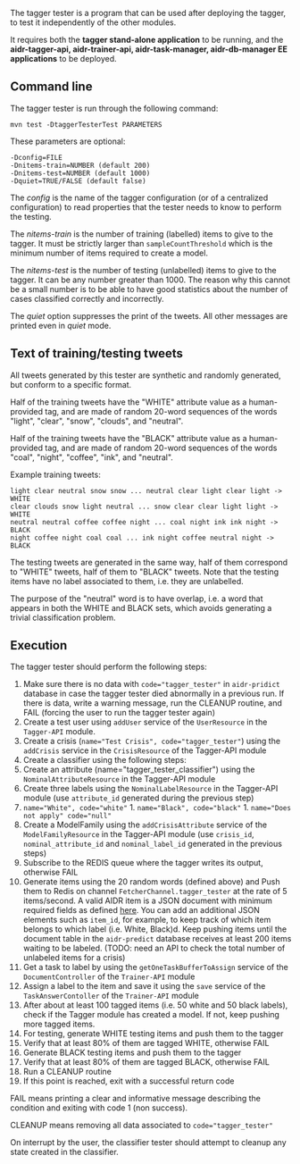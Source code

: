 The tagger tester is a program that can be used after deploying the tagger, to test it independently of the other modules.

It requires both the **tagger stand-alone application** to be running, and the **aidr-tagger-api, aidr-trainer-api, aidr-task-manager, aidr-db-manager EE applications** to be deployed.

## Command line

The tagger tester is run through the following command:

```
mvn test -DtaggerTesterTest PARAMETERS
```

These parameters are optional:

```
-Dconfig=FILE
-Dnitems-train=NUMBER (default 200)
-Dnitems-test=NUMBER (default 1000)
-Dquiet=TRUE/FALSE (default false)
```

The _config_ is the name of the tagger configuration (or of a centralized configuration) to read properties that the tester needs to know to perform the testing.

The _nitems-train_ is the number of training (labelled) items to give to the tagger. It must be strictly larger than `sampleCountThreshold` which is the minimum number of items required to create a model.

The _nitems-test_ is the number of testing (unlabelled) items to give to the tagger. It can be any number greater than 1000. The reason why this cannot be a small number is to be able to have good statistics about the number of cases classified correctly and incorrectly.

The _quiet_ option suppresses the print of the tweets. All other messages are printed even in _quiet_ mode.

## Text of training/testing tweets

All tweets generated by this tester are synthetic and randomly generated, but conform to a specific format.

Half of the training tweets have the "WHITE" attribute value as a human-provided tag, and are made of random 20-word sequences of the words "light", "clear", "snow", "clouds", and "neutral".

Half of the training tweets have the "BLACK" attribute value as a human-provided tag, and are made of random 20-word sequences of the words "coal", "night", "coffee", "ink", and "neutral".

Example training tweets:

```
light clear neutral snow snow ... neutral clear light clear light -> WHITE
clear clouds snow light neutral ... snow clear clear light light -> WHITE
neutral neutral coffee coffee night ... coal night ink ink night -> BLACK
night coffee night coal coal ... ink night coffee neutral night -> BLACK
```

The testing tweets are generated in the same way, half of them correspond to "WHITE" tweets, half of them to "BLACK" tweets. Note that the testing items have no label associated to them, i.e. they are unlabelled.

The purpose of the "neutral" word is to have overlap, i.e. a word that appears in both the WHITE and BLACK sets, which avoids generating a trivial classification problem.

## Execution

The tagger tester should perform the following steps:

1. Make sure there is no data with `code="tagger_tester"` in `aidr-pridict` database in case the tagger tester died abnormally in a previous run. If there is data, write a warning message, run the CLEANUP routine, and FAIL (forcing the user to run the tagger tester again)
1. Create a test user using `addUser` service of the `UserResource` in the `Tagger-API` module.
1. Create a crisis (`name="Test Crisis", code="tagger_tester"`) using the `addCrisis` service in the `CrisisResource` of the Tagger-API module
1. Create a classifier using the following steps:
 1. Create an attribute (name="tagger_tester_classifier") using the `NominalAttributeResource` in the Tagger-API module
 1. Create three labels using the `NominalLabelResource` in the Tagger-API module (use `attribute_id` generated during the previous step)
   1. `name="White", code="white"`
    1. `name="Black", code="black"`
    1. `name="Does not apply" code="null"`
1. Create a ModelFamily using the `addCrisisAttribute` service of the `ModelFamilyResource` in the Tagger-API module (use `crisis_id`, `nominal_attribute_id` and `nominal_label_id` generated in the previous steps)
1. Subscribe to the REDIS queue where the tagger writes its output, otherwise FAIL
1. Generate items using the 20 random words (defined above) and Push them to Redis on channel `FetcherChannel.tagger_tester` at the rate of 5 items/second. A valid AIDR item is a JSON document with minimum required fields as defined [here](https://gist.github.com/imran15/4e4ce1948c2b82905c3e). You can add an additional JSON elements such as `item_id`, for example, to keep track of which item belongs to which label (i.e. White, Black)d. Keep pushing items until the document table in the `aidr-predict` database receives at least 200 items waiting to be labeled. (TODO: need an API to check the total number of unlabeled items for a crisis)
1. Get a task to label by using the `getOneTaskBufferToAssign` service of the `DocumentController` of the `Trainer-API` module 
1. Assign a label to the item and save it using the `save` service of the `TaskAnswerContoller` of the `Trainer-API` module
1. After about at least 100 tagged items (i.e. 50 white and 50 black labels), check if the Tagger module has created a model. If not, keep pushing more tagged items.
1. For testing, generate WHITE testing items and push them to the tagger
1. Verify that at least 80% of them are tagged WHITE, otherwise FAIL
1. Generate BLACK testing items and push them to the tagger
1. Verify that at least 80% of them are tagged BLACK, otherwise FAIL
1. Run a CLEANUP routine 
1. If this point is reached, exit with a successful return code

FAIL means printing a clear and informative message describing the condition and exiting with code 1 (non success).

CLEANUP means removing all data associated to `code="tagger_tester"`

On interrupt by the user, the classifier tester should attempt to cleanup any state created in the classifier.